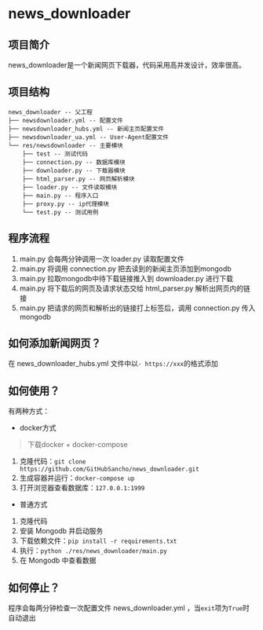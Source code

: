 # news_downloader

## 项目简介
news_downloader是一个新闻网页下载器，代码采用高并发设计，效率很高。

## 项目结构
```
news_downloader -- 父工程
├── newsdownloader.yml -- 配置文件
├── newsdownloader_hubs.yml -- 新闻主页配置文件
├── newsdownloader_ua.yml -- User-Agent配置文件
└── res/newsdownloader -- 主要模块
    ├── test -- 测试代码
    ├── connection.py -- 数据库模块
    ├── downloader.py -- 下载器模块
    ├── html_parser.py -- 网页解析模块
    ├── loader.py -- 文件读取模块
    ├── main.py -- 程序入口
    ├── proxy.py -- ip代理模块
    └── test.py -- 测试用例
```

## 程序流程
1. main.py 会每两分钟调用一次 loader.py 读取配置文件
2. main.py 将调用 connection.py 把去读到的新闻主页添加到mongodb
3. main.py 拉取mongodb中待下载链接推入到 downloader.py 进行下载
4. main.py 将下载后的网页及请求状态交给 html_parser.py 解析出网页内的链接
5. main.py 把请求的网页和解析出的链接打上标签后，调用 connection.py 传入mongodb


## 如何添加新闻网页？
在 news_downloader_hubs.yml 文件中以`- https://xxx`的格式添加


## 如何使用？
有两种方式：
- docker方式  
> 下载docker + docker-compose  
1. 克隆代码：`git clone https://github.com/GitHubSancho/news_downloader.git`
2. 生成容器并运行：`docker-compose up`
3. 打开浏览器查看数据库：`127.0.0.1:1999`
- 普通方式  
1. 克隆代码
2. 安装 Mongodb 并启动服务
3. 下载依赖文件：`pip install -r requirements.txt`
4. 执行：`python ./res/news_downloader/main.py`
5. 在 Mongodb 中查看数据


## 如何停止？
程序会每两分钟检查一次配置文件 news_downloader.yml ，当`exit`项为`True`时自动退出
